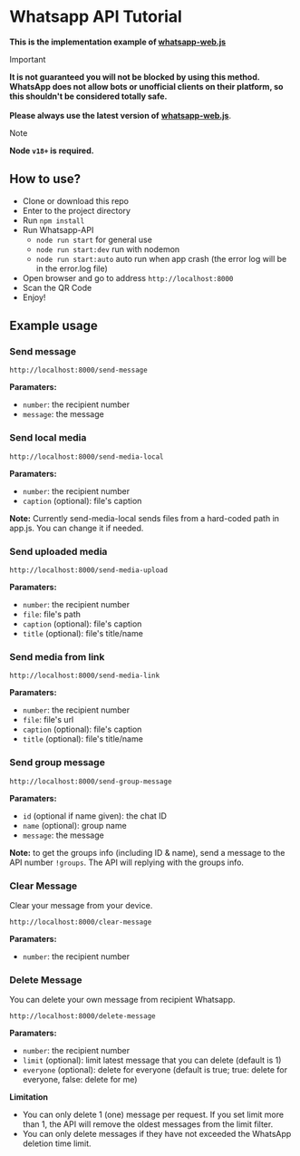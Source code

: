 # Whatsapp API Tutorial

**This is the implementation example of <a href="https://github.com/pedroslopez/whatsapp-web.js">whatsapp-web.js</a>**

> [!IMPORTANT]
> **It is not guaranteed you will not be blocked by using this method. WhatsApp does not allow bots or unofficial clients on their platform, so this shouldn't be considered totally safe.**
> <br><br>**Please always use the latest version of** <a href="https://github.com/pedroslopez/whatsapp-web.js">**whatsapp-web.js**</a>.

> [!NOTE]
> **Node ``v18+`` is required.**

## How to use?
- Clone or download this repo
- Enter to the project directory
- Run `npm install`
- Run Whatsapp-API
  -  `node run start` for general use
  -  `node run start:dev` run with nodemon
  -  `node run start:auto` auto run when app crash (the error log will be in the error.log file)
- Open browser and go to address `http://localhost:8000`
- Scan the QR Code
- Enjoy!

## **Example usage**
### Send message
`http://localhost:8000/send-message`

**Paramaters:**
- `number`: the recipient number
- `message`: the message

### Send local media
`http://localhost:8000/send-media-local`

**Paramaters:**
- `number`: the recipient number
- `caption` (optional): file's caption

**Note:** Currently send-media-local sends files from a hard-coded path in app.js. You can change it if needed.

### Send uploaded media
`http://localhost:8000/send-media-upload`

**Paramaters:**
- `number`: the recipient number
- `file`: file's path
- `caption` (optional): file's caption
- `title` (optional): file's title/name

### Send media from link
`http://localhost:8000/send-media-link`

**Paramaters:**
- `number`: the recipient number
- `file`: file's url
- `caption` (optional): file's caption
- `title` (optional): file's title/name

### Send group message
`http://localhost:8000/send-group-message`

**Paramaters:**
- `id` (optional if name given): the chat ID
- `name` (optional): group name
- `message`: the message

**Note:** to get the groups info (including ID & name), send a message to the API number `!groups`. The API will replying with the groups info.

### Clear Message
Clear your message from your device.

`http://localhost:8000/clear-message`

**Paramaters:**
- `number`: the recipient number

### Delete Message
You can delete your own message from recipient Whatsapp.

`http://localhost:8000/delete-message`

**Paramaters:**
- `number`: the recipient number
- `limit` (optional): limit latest message that you can delete (default is 1)
- `everyone` (optional): delete for everyone (default is true; true: delete for everyone, false: delete for me)

**Limitation**
- You can only delete 1 (one) message per request. If you set limit more than 1, the API will remove the oldest messages from the limit filter.
- You can only delete messages if they have not exceeded the WhatsApp deletion time limit.
